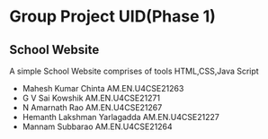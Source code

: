 # Group Project UID(Phase 1)

## School Website

A simple School Website comprises of tools HTML,CSS,Java Script

* Mahesh Kumar Chinta AM.EN.U4CSE21263
* G V Sai Kowshik AM.EN.U4CSE21271
* N Amarnath Rao AM.EN.U4CSE21267
* Hemanth Lakshman Yarlagadda AM.EN.U4CSE21227
* Mannam Subbarao AM.EN.U4CSE21264


